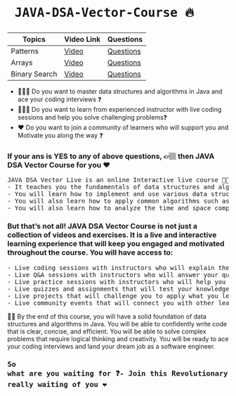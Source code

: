 # <pre>                  JAVA-DSA-Vector-Course 🔥 </pre>
| Topics | Video Link | Questions
 -|-|-
Patterns | [Video](https://www.youtube.com/live/-Pq1XjcEgw8?feature=share) | [Questions](https://github.com/CodingWallah/JAVA-DSA-VectorCourse/blob/main/PatternQuestions.md)
Arrays | [Video](https://www.youtube.com/live/tjkXeEN8yFc?feature=share) | [Questions](https://github.com/CodingWallah/JAVA-DSA-VectorCourse/blob/main/ArrayQuestions.md)
Binary Search | [Video](https://youtu.be/qvXZ_e71B2s?si=je3CtmeFsCMoXl_U) | [Questions](https://github.com/CodingWallah/JAVA-DSA-VectorCourse/blob/main/BinarySearch.md)

- 🧑🏼‍💻 Do you want to master data structures and algorithms in Java and ace your coding interviews ❓
- 👨🏼‍🏫 Do you want to learn from experienced instructor with live coding sessions and help you solve challenging problems❓
- ❤️ Do you want to join a community of learners who will support you and Motivate you along the way ❓

### If your ans is YES to any of above questions, 👉🏼 then JAVA DSA Vector Course for you ❤️

<pre>
JAVA DSA Vector Live is an online Interactive live course 👨🏼‍🏫 with provinding Real-LIFE offline Classrom Feeling ❤️ 
- It teaches you the fundamentals of data structures and algorithms in Java with Real-life EXAMPLES from ZERO Java Knowledge. 
- You will learn how to implement and use various data structures such as arrays, linked lists, stacks, queues, trees, graphs, hash tables, and more. 
- You will also learn how to apply common algorithms such as sorting, searching, recursion, greedy methods, backtracking, and more.
- You will also learn how to analyze the time and space complexity of your code and optimize it for performance and efficiency.
</pre>

### But that’s not all! JAVA DSA Vector Course is not just a collection of videos and exercises. It is a live and interactive learning experience that will keep you engaged and motivated throughout the course. You will have access to:

<pre>
- Live coding sessions with instructors who will explain the concepts and demonstrate the code in real time
- Live Q&A sessions with instructors who will answer your questions and clarify your doubts
- Live practice sessions with instructors who will help you solve problems and give you feedback on your code
- Live quizzes and assignments that will test your knowledge and skills
- Live projects that will challenge you to apply what you learned and build something useful
- Live community events that will connect you with other learners and instructors
</pre>

👋🏼 By the end of this course, you will have a solid foundation of data structures and algorithms in Java. You will be able to confidently write code that is clear, concise, and efficient. You will be able to solve complex problems that require logical thinking and creativity. You will be ready to ace your coding interviews and land your dream job as a software engineer.

### <pre>So what are you waiting for ❓- Join this Revolutionary Journey Now, I am really waiting of you ❤️</pre>
